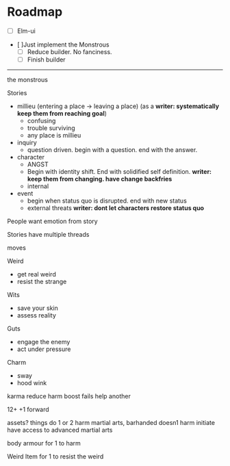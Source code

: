 # Roadmap

- [ ] Elm-ui

- [ ]Just implement the Monstrous
    - [ ] Reduce builder. No fanciness.
    - [ ] Finish builder

---

the monstrous

Stories
- millieu (entering a place -> leaving a place) (as a **writer: systematically keep them from reaching goal**)
    - confusing
    - trouble surviving
    - any place is millieu
- inquiry
    - question driven. begin with a question. end with the answer.
- character
    - ANGST
    - Begin with identity shift. End with solidified self definition.
    **writer: keep them from changing. have change backfries**
    - internal
- event
    - begin when status quo is disrupted. end with new status
    - external threats
    **writer: dont let characters restore status quo**

People want emotion from story

Stories have multiple threads

moves

Weird
- get real weird
- resist the strange 

Wits
- save your skin
- assess reality

Guts 
- engage the enemy
- act under pressure

Charm
- sway 
- hood wink 

karma 
reduce harm
boost fails
help another

12+ +1 forward

assets?
things do 1 or 2 harm
martial arts, barhanded doesn1 harm
initiate have access to advanced martial arts

body armour for 1 to harm

Weird Item for 1 to resist the weird





